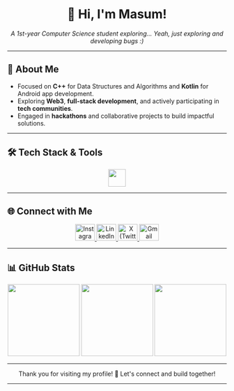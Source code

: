 <h1 align="center">👋 Hi, I'm Masum!</h1>
<p align="center">
  <i>A 1st-year Computer Science student exploring... Yeah, just exploring and developing bugs :)</i>
</p>

---

## 🌟 About Me

-  Focused on **C++** for Data Structures and Algorithms and **Kotlin** for Android app development.
-  Exploring **Web3**, **full-stack development**, and actively participating in **tech communities**.
-  Engaged in **hackathons** and collaborative projects to build impactful solutions.

---

## 🛠 Tech Stack & Tools

<p align="center">
  <img src="https://skillicons.dev/icons?i=react,vite,firebase,mongodb,c,cpp,java,kotlin,androidstudio,gradle,linux,git,vim,neovim" height="40" />
</p>

---

## 🌐 Connect with Me

<p align="center">
  <a href="https://instagram.com/insane.odyssey" target="_blank">
    <img src="https://skillicons.dev/icons?i=instagram" alt="Instagram Badge" height="38" width="45" />
  </a>
  <a href="https://linkedin.com/in/masumali26" target="_blank">
    <img src="https://skillicons.dev/icons?i=linkedin" alt="LinkedIn Badge" height="38" width="45" />
  </a>
  <a href="https://x.com/insane_odyssey_" target="_blank">
    <img src="https://skillicons.dev/icons?i=twitter" alt="X (Twitter) Badge" height="38" width="45" />
  </a>
  <a href="mailto:masumali262006@gmail.com" target="_blank">
    <img src="https://skillicons.dev/icons?i=gmail" alt="Gmail Badge" height="38" width="45" />
  </a>
</p>


---

## 📊 GitHub Stats

<div align="center">
  <img src="https://github-readme-stats.vercel.app/api?username=insaneodyssey26&show_icons=true&theme=github_dark&hide_border=false&count_private=true&include_all_commits=false" height="165" />
  <img src="https://nirzak-streak-stats.vercel.app/?user=insaneodyssey26&theme=github_dark&hide_border=false" height="165"/>
  <img src="https://github-readme-stats.vercel.app/api/top-langs/?username=insaneodyssey26&layout=compact&theme=github_dark&hide_border=false&langs_count=6" height="165"/>
</div>

---

<p align="center">
Thank you for visiting my profile! 👊 Let's connect and build together!
</p>

---
